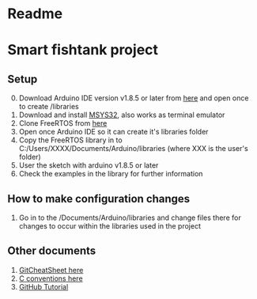 # Readme
# Smart fishtank project

## Setup
0. Download Arduino IDE version v1.8.5 or later from [here](https://www.arduino.cc/en/Main/Donate) and open once to create /libraries
1. Download and install [MSYS32](http://www.msys2.org/), also works as terminal emulator
2. Clone FreeRTOS from [here](https://github.com/feilipu/Arduino_FreeRTOS_Library.git)
3. Open once Arduino IDE so it can create it's libraries folder
4. Copy the FreeRTOS library in to C:/Users/XXXX/Documents/Arduino/libraries (where XXX is the user's folder)
5. User the sketch with arduino v1.8.5 or later
6. Check the examples in the library for further information

## How to make configuration changes

1. Go in to the /Documents/Arduino/libraries and change files there for changes to occur within the libraries used in the project
	
## Other documents

1. [GitCheatSheet here](https://www.git-tower.com/blog/git-cheat-sheet)
2. [C conventions here](https://users.ece.cmu.edu/~eno/coding/CCodingStandard.html)
3. [GitHub Tutorial](https://www.youtube.com/watch?v=0fKg7e37bQE)
